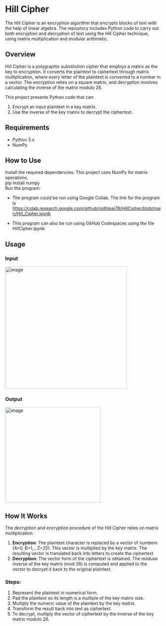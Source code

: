 # Hill Cipher
The Hill Cipher is an encryption algorithm that encrypts blocks of text with the help of linear algebra. The repository includes Python code to carry out both encryption and decryption of text using the Hill Cipher technique, using matrix multiplication and modular arithmetic.<br>
## Overview
Hill Cipher is a polygraphic substitution cipher that employs a matrix as the key to encryption. It converts the plaintext to ciphertext through matrix multiplication, where every letter of the plaintext is converted to a number in a vector. The encryption relies on a square matrix, and decryption involves calculating the inverse of the matrix modulo 26.<br>

This project presents Python code that can:
1. Encrypt an input plaintext in a key matrix.
2. Use the inverse of the key matrix to decrypt the ciphertext.

## Requirements
- Python 3.x
- NumPy
  
## How to Use
Install the required dependencies:
    This project uses NumPy for matrix operations.<br>
           pip install numpy<br>
Run the program: 
 - The program could be run using Google Collab. The link for the program is https://colab.research.google.com/github/nidhipai78/HillCipher/blob/main/Hill_Cipher.ipynb

- This program can also be run using GitHub Codespaces using the file HillCipher.ipynb

## Usage
### Input
<img width="394" alt="image" src="https://github.com/user-attachments/assets/2009215b-795b-40ae-a505-7e2844a6894e" />

### Output
<img width="308" alt="image" src="https://github.com/user-attachments/assets/d4aa1ff5-9415-47ba-8738-14606b6838fc" />

## How It Works
The decryption and encryption procedure of the Hill Cipher relies on matrix multiplication:
1. **Encryption**: The plaintext character is replaced by a vector of numbers (A=0, B=1,., Z=25). This vector is multiplied by the key matrix. The resulting vector is translated back into letters to create the ciphertext.
2. **Decryption**: The vector form of the ciphertext is obtained. The modular inverse of the key matrix (mod 26) is computed and applied to the vector to decrypt it back to the original plaintext.

### Steps:
1. Represent the plaintext in numerical form.
2. Pad the plaintext so its length is a multiple of the key matrix size.
3. Multiply the numeric value of the plaintext by the key matrix.
4. Transform the result back into text as ciphertext.
5. To decrypt, multiply the vector of ciphertext by the inverse of the key matrix modulo 26.

